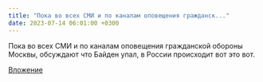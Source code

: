 ```yaml
---
title: "Пока во всех СМИ и по каналам оповещения гражданск..."
date: 2023-07-14 06:01:00 +0300
---
```


Пока во всех СМИ и по каналам оповещения гражданской обороны Москвы, обсуждают что Байден упал, в России происходит вот это вот.

[Вложение](https://vk.com/photo41076938_457250050)
